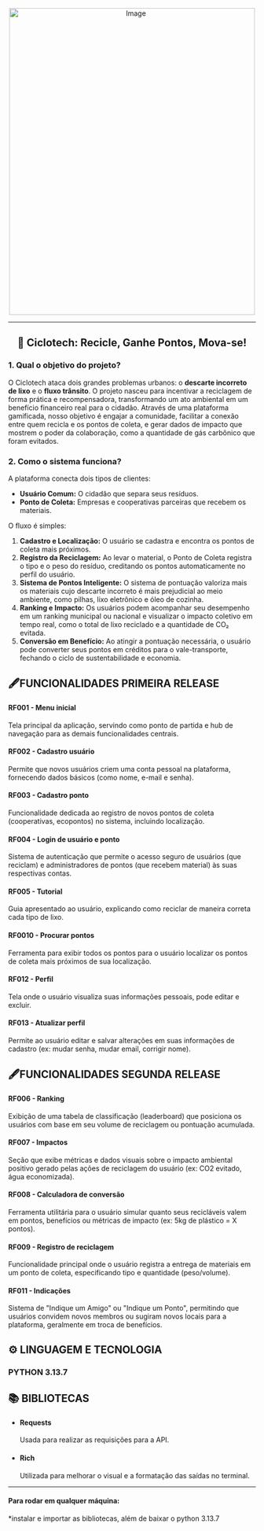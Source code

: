 <div align="center">
  <img width="500" height="624" alt="Image" src="https://github.com/user-attachments/assets/04c05592-b678-4213-9731-5d325bfe83bf" />
</div>
 



-----

<div align="center">
<h2> 🌳 Ciclotech: Recicle, Ganhe Pontos, Mova-se!</h2>
</div>


### 1\. Qual o objetivo do projeto?

O Ciclotech ataca dois grandes problemas urbanos: o **descarte incorreto de lixo** e o **fluxo trânsito**. O projeto nasceu para incentivar a reciclagem de forma prática e recompensadora, transformando um ato ambiental em um benefício financeiro real para o cidadão. Através de uma plataforma gamificada, nosso objetivo é engajar a comunidade, facilitar a conexão entre quem recicla e os pontos de coleta, e gerar dados de impacto que mostrem o poder da colaboração, como a quantidade de gás carbônico que foram evitados.

### 2\. Como o sistema funciona?

A plataforma conecta dois tipos de clientes:

  * **Usuário Comum:** O cidadão que separa seus resíduos.
  * **Ponto de Coleta:** Empresas e cooperativas parceiras que recebem os materiais.

O fluxo é simples:

1. **Cadastro e Localização:** O usuário se cadastra e encontra os pontos de coleta mais próximos.
2. **Registro da Reciclagem:** Ao levar o material, o Ponto de Coleta registra o tipo e o peso do resíduo, creditando os pontos automaticamente no perfil do usuário.
3. **Sistema de Pontos Inteligente:** O sistema de pontuação valoriza mais os materiais cujo descarte incorreto é mais prejudicial ao meio ambiente, como pilhas, lixo eletrônico e óleo de cozinha.
4. **Ranking e Impacto:** Os usuários podem acompanhar seu desempenho em um ranking municipal ou nacional e visualizar o impacto coletivo em tempo real, como o total de lixo reciclado e a quantidade de CO₂ evitada.
5. **Conversão em Benefício:** Ao atingir a pontuação necessária, o usuário pode converter seus pontos em créditos para o vale-transporte, fechando o ciclo de sustentabilidade e economia.

##

<h2>🖋️FUNCIONALIDADES PRIMEIRA RELEASE </h2>

<h4>RF001 - Menu inicial</h4> <p>Tela principal da aplicação, servindo como ponto de partida e hub de navegação para as demais funcionalidades centrais.</p>

<h4>RF002 - Cadastro usuário</h4> <p>Permite que novos usuários criem uma conta pessoal na plataforma, fornecendo dados básicos (como nome, e-mail e senha).</p>

<h4>RF003 - Cadastro ponto</h4> <p>Funcionalidade dedicada ao registro de novos pontos de coleta (cooperativas, ecopontos) no sistema, incluindo localização.</p>

<h4>RF004 - Login de usuário e ponto</h4> <p>Sistema de autenticação que permite o acesso seguro de usuários (que reciclam) e administradores de pontos (que recebem material) às suas respectivas contas.</p>

<h4>RF005 - Tutorial</h4> <p>Guia apresentado ao usuário, explicando como reciclar de maneira correta cada tipo de lixo.</p>

<h4>RF0010 - Procurar pontos</h4> <p>Ferramenta para exibir todos os pontos para o usuário localizar os pontos de coleta mais próximos de sua localização.</p>

<h4>RF012 - Perfil </h4> <p>Tela onde o usuário visualiza suas informações pessoais, pode editar e excluir.</p>

<h4>RF013 - Atualizar perfil </h4> <p>Permite ao usuário editar e salvar alterações em suas informações de cadastro (ex: mudar senha, mudar email, corrigir nome).</p>

<h2>🖋️FUNCIONALIDADES SEGUNDA RELEASE</h2>

<h4>RF006 - Ranking </h4> <p>Exibição de uma tabela de classificação (leaderboard) que posiciona os usuários com base em seu volume de reciclagem ou pontuação acumulada.</p>

<h4>RF007 - Impactos</h4> <p>Seção que exibe métricas e dados visuais sobre o impacto ambiental positivo gerado pelas ações de reciclagem do usuário (ex: CO2 evitado, água economizada).</p>

<h4>RF008 - Calculadora de conversão</h4> <p>Ferramenta utilitária para o usuário simular quanto seus recicláveis valem em pontos, benefícios ou métricas de impacto (ex: 5kg de plástico = X pontos).</p>

<h4>RF009 - Registro de reciclagem</h4> <p>Funcionalidade principal onde o usuário registra a entrega de materiais em um ponto de coleta, especificando tipo e quantidade (peso/volume).</p>

<h4>RF011 - Indicações</h4> <p>Sistema de "Indique um Amigo" ou "Indique um Ponto", permitindo que usuários convidem novos membros ou sugiram novos locais para a plataforma, geralmente em troca de benefícios.</p>


<h2> ⚙️ LINGUAGEM E TECNOLOGIA </h2>

<h3>PYTHON 3.13.7</h3>

<h2>📚 BIBLIOTECAS </h2>

- <h4>Requests</h4> <p> Usada para realizar as requisições para a API. </p>
- <h4>Rich</h4> <p> Utilizada para melhorar o visual e a formatação das saídas no terminal. </p>


----------------------------------------------------

<h4>Para rodar em qualquer máquina:</h4>
<p>*instalar e importar as bibliotecas, além de baixar o python 3.13.7</p>













